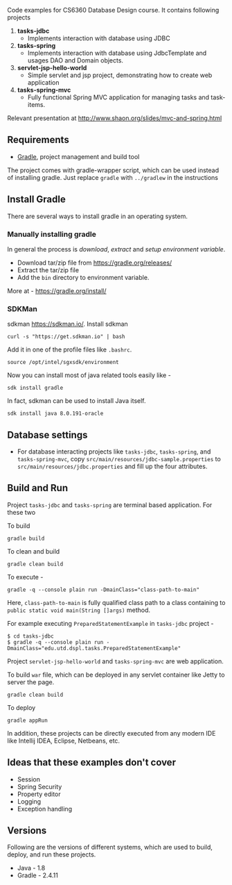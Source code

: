 Code examples for CS6360 Database Design course. It contains following projects

1. **tasks-jdbc**
    - Implements interaction with database using JDBC
2. **tasks-spring**
    - Implements interaction with database using JdbcTemplate and usages DAO and Domain objects.
3. **servlet-jsp-hello-world**
    - Simple servlet and jsp project, demonstrating how to create web application
4. **tasks-spring-mvc**
    - Fully functional Spring MVC application for managing tasks and task-items.

Relevant presentation at <http://www.shaon.org/slides/mvc-and-spring.html>

## Requirements

- [Gradle](https://gradle.org/), project management and build tool

The project comes with gradle-wrapper script, which can be used instead of installing gradle.
Just replace `gradle` with `../gradlew` in the instructions

## Install Gradle

There are several ways to install gradle in an operating system.

### Manually installing gradle

In general the process is *download*, *extract* and *setup environment variable*.

- Download tar/zip file from <https://gradle.org/releases/>
- Extract the tar/zip file
- Add the `bin` directory to environment variable.

More at - <https://gradle.org/install/>

### SDKMan

sdkman <https://sdkman.io/>. Install sdkman

    curl -s "https://get.sdkman.io" | bash

Add it in one of the profile files like `.bashrc`.

    source /opt/intel/sgxsdk/environment

Now you can install most of java related tools easily like -

    sdk install gradle

In fact, sdkman can be used to install Java itself.

    sdk install java 8.0.191-oracle


## Database settings

- For database interacting projects like `tasks-jdbc`, `tasks-spring`, and `tasks-spring-mvc`,
    copy `src/main/resources/jdbc-sample.properties` to `src/main/resources/jdbc.properties`
    and fill up the four attributes.

## Build and Run

Project `tasks-jdbc` and `tasks-spring` are terminal based application. For these two

To build

    gradle build

To clean and build

    gradle clean build

To execute -

    gradle -q --console plain run -DmainClass="class-path-to-main"

Here, `class-path-to-main` is fully qualified class path to a class containing to `public static void main(String []args)` method.

For example executing `PreparedStatementExample` in `tasks-jdbc` project -

    $ cd tasks-jdbc
    $ gradle -q --console plain run -DmainClass="edu.utd.dspl.tasks.PreparedStatementExample"

Project `servlet-jsp-hello-world` and `tasks-spring-mvc` are web application.

To build `war` file, which can be deployed in any servlet container like Jetty to server the page.

    gradle clean build

To deploy

    gradle appRun

In addition, these projects can be directly executed from any modern IDE like Intellij IDEA, Eclipse, Netbeans, etc.

## Ideas that these examples don't cover

- Session
- Spring Security
- Property editor
- Logging
- Exception handling

## Versions

Following are the versions of different systems, which are used to build, deploy, and run these projects.

- Java - 1.8
- Gradle - 2.4.11
